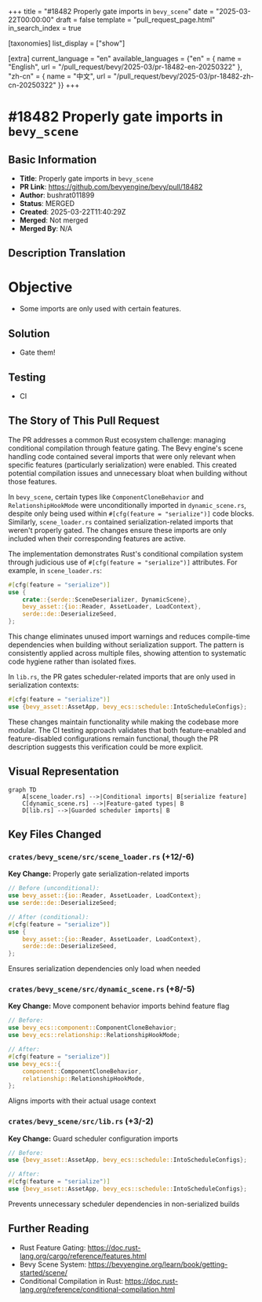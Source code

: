 +++
title = "#18482 Properly gate imports in `bevy_scene`"
date = "2025-03-22T00:00:00"
draft = false
template = "pull_request_page.html"
in_search_index = true

[taxonomies]
list_display = ["show"]

[extra]
current_language = "en"
available_languages = {"en" = { name = "English", url = "/pull_request/bevy/2025-03/pr-18482-en-20250322" }, "zh-cn" = { name = "中文", url = "/pull_request/bevy/2025-03/pr-18482-zh-cn-20250322" }}
+++

# #18482 Properly gate imports in `bevy_scene`

## Basic Information
- **Title**: Properly gate imports in `bevy_scene`
- **PR Link**: https://github.com/bevyengine/bevy/pull/18482
- **Author**: bushrat011899
- **Status**: MERGED
- **Created**: 2025-03-22T11:40:29Z
- **Merged**: Not merged
- **Merged By**: N/A

## Description Translation
# Objective

- Some imports are only used with certain features.

## Solution

- Gate them!

## Testing

- CI

## The Story of This Pull Request

The PR addresses a common Rust ecosystem challenge: managing conditional compilation through feature gating. The Bevy engine's scene handling code contained several imports that were only relevant when specific features (particularly serialization) were enabled. This created potential compilation issues and unnecessary bloat when building without those features.

In `bevy_scene`, certain types like `ComponentCloneBehavior` and `RelationshipHookMode` were unconditionally imported in `dynamic_scene.rs`, despite only being used within `#[cfg(feature = "serialize")]` code blocks. Similarly, `scene_loader.rs` contained serialization-related imports that weren't properly gated. The changes ensure these imports are only included when their corresponding features are active.

The implementation demonstrates Rust's conditional compilation system through judicious use of `#[cfg(feature = "serialize")]` attributes. For example, in `scene_loader.rs`:

```rust
#[cfg(feature = "serialize")]
use {
    crate::{serde::SceneDeserializer, DynamicScene},
    bevy_asset::{io::Reader, AssetLoader, LoadContext},
    serde::de::DeserializeSeed,
};
```

This change eliminates unused import warnings and reduces compile-time dependencies when building without serialization support. The pattern is consistently applied across multiple files, showing attention to systematic code hygiene rather than isolated fixes.

In `lib.rs`, the PR gates scheduler-related imports that are only used in serialization contexts:

```rust
#[cfg(feature = "serialize")]
use {bevy_asset::AssetApp, bevy_ecs::schedule::IntoScheduleConfigs};
```

These changes maintain functionality while making the codebase more modular. The CI testing approach validates that both feature-enabled and feature-disabled configurations remain functional, though the PR description suggests this verification could be more explicit.

## Visual Representation

```mermaid
graph TD
    A[scene_loader.rs] -->|Conditional imports| B[serialize feature]
    C[dynamic_scene.rs] -->|Feature-gated types| B
    D[lib.rs] -->|Guarded scheduler imports| B
```

## Key Files Changed

### `crates/bevy_scene/src/scene_loader.rs` (+12/-6)
**Key Change:** Properly gate serialization-related imports
```rust
// Before (unconditional):
use bevy_asset::{io::Reader, AssetLoader, LoadContext};
use serde::de::DeserializeSeed;

// After (conditional):
#[cfg(feature = "serialize")]
use {
    bevy_asset::{io::Reader, AssetLoader, LoadContext},
    serde::de::DeserializeSeed,
};
```
Ensures serialization dependencies only load when needed

### `crates/bevy_scene/src/dynamic_scene.rs` (+8/-5)
**Key Change:** Move component behavior imports behind feature flag
```rust
// Before:
use bevy_ecs::component::ComponentCloneBehavior;
use bevy_ecs::relationship::RelationshipHookMode;

// After:
#[cfg(feature = "serialize")]
use bevy_ecs::{
    component::ComponentCloneBehavior,
    relationship::RelationshipHookMode,
};
```
Aligns imports with their actual usage context

### `crates/bevy_scene/src/lib.rs` (+3/-2)
**Key Change:** Guard scheduler configuration imports
```rust
// Before:
use {bevy_asset::AssetApp, bevy_ecs::schedule::IntoScheduleConfigs};

// After:
#[cfg(feature = "serialize")]
use {bevy_asset::AssetApp, bevy_ecs::schedule::IntoScheduleConfigs};
```
Prevents unnecessary scheduler dependencies in non-serialized builds

## Further Reading
- Rust Feature Gating: https://doc.rust-lang.org/cargo/reference/features.html
- Bevy Scene System: https://bevyengine.org/learn/book/getting-started/scene/
- Conditional Compilation in Rust: https://doc.rust-lang.org/reference/conditional-compilation.html